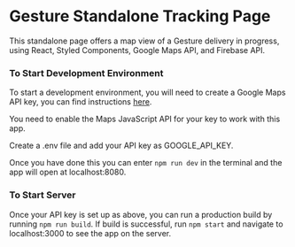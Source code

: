 # Gesture Standalone Tracking Page

This standalone page offers a map view of a Gesture delivery in progress, using React, Styled Components, Google Maps API, and Firebase API.

### To Start Development Environment

To start a development environment, you will need to create a Google Maps API key, you can find instructions [here](https://developers.google.com/maps/documentation/javascript/get-api-key).

You need to enable the Maps JavaScript API for your key to work with this app.

Create a .env file and add your API key as GOOGLE_API_KEY.

Once you have done this you can enter `npm run dev` in the terminal and the app will open at localhost:8080.

### To Start Server

Once your API key is set up as above, you can run a production build by running `npm run build`. If build is successful, run `npm start` and navigate to localhost:3000 to see the app on the server.

